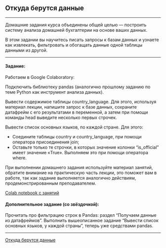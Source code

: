 ## Откуда берутся данные

---
Домашние задания курса объединены общей целью — построить систему анализа домашней бухгалтерии на основе ваших данных.

В этом задании вы научитесь писать запросы к базам данных и узнаете как извлекать, фильтровать и обогащать данные одной таблицы данными из другой.

---

#### Задание:

Работаем в Google Colaboratory:

Подключить библиотеку pandas (аналогично прошлому заданию по теме Python как инструмент анализа данных).

Вывести содержимое таблицы country_language. Для этого, используя материал лекции, напишите запрос к базе данных, сохраните датафрейм с его результатами в переменной, а затем при помощи команды head выведите несколько первых строчек.

Вывести список основных языков, по каждой стране. Для этого:
* Соедините таблицы country и country_language, при помощи оператора присоединения join;
* Оставьте только те строчки, в которых значение колонки “is_official” имеет значение «True». Выполняем это при помощи оператора where.

При выполнении домашнего задания используйте материал занятий, обратите внимание на практическую часть лекции, это поможет вам в работе, так как задание выполняется аналогично действиям, продемонстрированным преподавателем.

[Colab notebook с занятий](https://colab.research.google.com/drive/1iIHPW2TbLFq0XU9KDQWt5cGI345JD0SO?usp=sharing)

#### Дополнительное задание (со звёздочкой):

Прочитать про фильтрацию строк в Pandas: раздел “Получаем данные из датафреймов”.
Выполнить вышеописанное задание “Вывести список основных языков, у каждой страны”, теперь уже средствами pandas.

---

[Откуда берутся данные](https://colab.research.google.com/drive/1aYY0FPPm4r5Rt6gVyaQKLOk-8ACkLCi4?usp=sharing)
